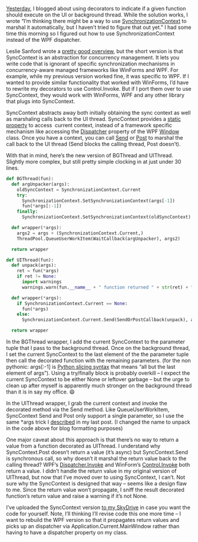 [Yesterday](http://devhawk.net/2008/11/19/IronPython+And+WPF+Part+4+Background+Processing.aspx),
I blogged about using decorators to indicate if a given function should
execute on the UI or background thread. While the solution works, I
wrote “I’m thinking there might be a way to use
[SynchronizationContext](http://msdn.microsoft.com/en-us/library/system.threading.synchronizationcontext.aspx)
to marshal it automatically, but I haven’t tried to figure that out
yet.” I had some time this morning so I figured out how to use
SynchronizationContext instead of the WPF dispatcher.

Leslie Sanford wrote a [pretty good
overview](http://www.codeproject.com/KB/cpp/SyncContextTutorial.aspx),
but the short version is that SyncContext is an abstraction for
concurrency management. It lets you write code that is ignorant of
specific synchronization mechanisms in concurrency-aware managed
frameworks like WinForms and WPF. For example, while my previous version
worked fine, it was specific to WPF. If I wanted to provide similar
functionality that worked with WinForms, I’d have to rewrite my
decorators to use Control.Invoke. But if I port them over to use
SyncContext, they would work with WinForms, WPF and any other library
that plugs into SyncContext.

SyncContext abstracts away both initially obtaining the sync context as
well as marshaling calls back to the UI thread. SyncContext provides a
[static
property](http://msdn.microsoft.com/en-us/library/system.threading.synchronizationcontext.current.aspx)
to access  current context, instead of a framework specific mechanism
like accessing the
[Dispatcher](http://msdn.microsoft.com/en-us/library/system.windows.threading.dispatcherobject.dispatcher.aspx)
property of the WPF
[Window](http://msdn.microsoft.com/en-us/library/system.windows.window.aspx)
class. Once you have a context, you can call
[Send](http://msdn.microsoft.com/en-us/library/system.threading.synchronizationcontext.send.aspx)
or
[Post](http://msdn.microsoft.com/en-us/library/system.threading.synchronizationcontext.post.aspx)
to marshal the call back to the UI thread (Send blocks the calling
thread, Post doesn’t).

With that in mind, here’s the new version of BGThread and UIThread.
Slightly more complex, but still pretty simple clocking in at just under
30 lines.

``` python
def BGThread(fun):  
  def argUnpacker(args):  
    oldSyncContext = SynchronizationContext.Current
    try:
      SynchronizationContext.SetSynchronizationContext(args[-1])
      fun(*args[:-1])
    finally:
      SynchronizationContext.SetSynchronizationContext(oldSyncContext)

  def wrapper(*args):
    args2 = args + (SynchronizationContext.Current,)
    ThreadPool.QueueUserWorkItem(WaitCallback(argUnpacker), args2)

  return wrapper

def UIThread(fun):
  def unpack(args):  
    ret = fun(*args)
    if ret != None:
      import warnings
      warnings.warn(fun.__name__ + " function returned " + str(ret) + " but that return value isn't propigated to the calling thread")

  def wrapper(*args):
    if SynchronizationContext.Current == None:
      fun(*args)
    else:
      SynchronizationContext.Current.Send(SendOrPostCallback(unpack), args)

  return wrapper
```

In the BGThread wrapper, I add the current SyncContext to the parameter
tuple that I pass to the background thread. Once on the background
thread, I set the current SyncContext to the last element of the the
parameter tuple then call the decorated function with the remaining
parameters. (for the non pythonic: args[:-1] is [Python slicing
syntax](http://www.python.org/doc/2.5.2/ref/slicings.html) that means
“all but the last element of args”). Using a try/finally block is
probably overkill – I expect the current SyncContext to be either None
or leftover garbage – but the urge to clean up after myself is
apparently much stronger on the background thread than it is in say my
office.
:smile:

In the UIThread wrapper, I grab the current context and invoke the
decorated method via the Send method. Like QueueUserWorkItem,
SyncContext Send and Post only support a single parameter, so I use the
same \*args trick I
[described](http://devhawk.net/2008/11/19/IronPython+And+WPF+Part+4+Background+Processing.aspx)
in my last post. (I changed the name to unpack in the code above for
blog formatting purposes)

One major caveat about this approach is that there’s no way to return a
value from a function decorated as UIThread. I understand why
SyncContext.Post doesn’t return a value (it’s async) but
SyncContext.Send is synchronous call, so why doesn’t it marshal the
return value back to the calling thread? WPF’s
[Dispatcher.Invoke](http://msdn.microsoft.com/en-us/library/cc647509.aspx)
and WinForm’s
[Control.Invoke](http://msdn.microsoft.com/en-us/library/a1hetckb.aspx)
both return a value. I didn’t handle the return value in my original
version of UIThread, but now that I’ve moved over to using SyncContext,
I can’t. Not sure why the SyncContext is designed that way – seems like
a design flaw to me. Since the return value won’t propagate, I sniff the
result decorated function’s return value and raise a warning if it’s not
None.

I’ve uploaded the SyncContext version [to my
SkyDrive](http://cid-0d9bc809858885a4.skydrive.live.com/self.aspx/DevHawk%20Content/IronPython%20Stuff/WpfThreadDemo2.zip)
in case you want the code for yourself. Note, I’ll thinking I’ll revise
code this one more time – I want to rebuild the WPF version so that it
propagates return values and picks up an dispatcher via
Application.Current.MainWindow rather than having to have a dispatcher
property on my class.

